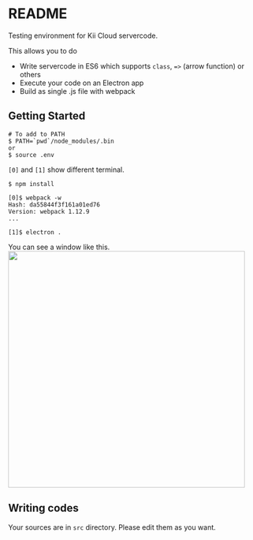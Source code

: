 # README

Testing environment for Kii Cloud servercode.

This allows you to do
- Write servercode in ES6 which supports `class`, `=>` (arrow function) or others
- Execute your code on an Electron app
- Build as single .js file with webpack


## Getting Started
```
# To add to PATH
$ PATH=`pwd`/node_modules/.bin
or
$ source .env
```

`[0]` and `[1]` show different terminal.
```
$ npm install

[0]$ webpack -w
Hash: da55844f3f161a01ed76
Version: webpack 1.12.9
...

[1]$ electron .
```

You can see a window like this.
<img width="480px" src="https://59c5872c.jp.kiiapps.com/api/x/s.d3d808a00022-0f9b-5e11-ddea-081a754a"/>


## Writing codes
Your sources are in `src` directory. Please edit them as you want.

